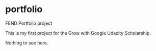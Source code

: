 # portfolio
FEND Portfolio project

This is my first project for the Grow with Google Udacity Scholarship. 

Nothing to see here. 
